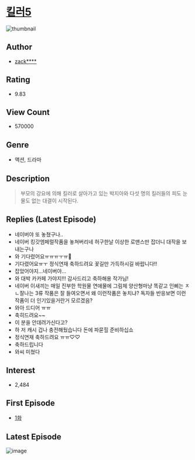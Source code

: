 # [킬러5](https://comic.naver.com/bestChallenge/list?titleId=734615)
![thumbnail](https://image-comic.pstatic.net/user_contents_data/challenge_comic/2019/12/01/328302/thumbnail_202x1645f161a53_a8ad_47f0_9b91_15672f7035ea_00009028.JPEG)

## Author
- [zack****](https://comic.naver.com/artistTitle?id=328302)

## Rating
- 9.83

## View Count
- 570000

## Genre
- 액션, 드라마

## Description
> 부모의 강요에 의해 킬러로 살아가고 있는 박지아와 다섯 명의 킬러들의 피도 눈물도 없는 대결이 시작된다.

## Replies (Latest Episode)
- 네이버야 또 놓쳤구나..
- 네이버 킹갓엠페럴작품을 놓쳐버리네 허구한날 이상한 로맨스만 잡더니 대작을 보내는구나
- 와 기다렸어요ㅠㅠㅠㅜㅠ💝
- 기다렸어요ㅠㅜ 정식연재 축하드려요 꽃길만 가득하시길 바랍니다!!
- 잡았어야지...네이버야...
- 와 대박 카카페 가야지!!! 감사드리고 축하해용 작가님!
- 네이버 이새끼는 매일 진부한 학원물 연애물에 그림체 양산형마냥 똑같고 인삐는 ㅈㄴ잘나는 3류 작품은 잘 들여오면서 왜 이런작품은 놓치냐? 독자들 반응보면 이런 작품이 더 인기있을거란거 모르겠음?
- 와아 드디어 ㅠㅠ
- 축히드려요~~
- 이 분을 안데려가신다고?
- 하 저 캐시 겁나 충전해뒀습니다 돈에 파묻힐 준비하십쇼
- 정식연재 축하드려요 ㅠㅠ♡♡
- 축하드립니다
- 와씨 미쳤다

## Interest
- 2,484

## First Episode
- [1화](https://comic.naver.com/bestChallenge/detail?titleId=734615&no=1)

## Latest Episode
![image](https://image-comic.pstatic.net/user_contents_data/challenge_comic/2020/12/04/328302/upload_7090416478141299001.jpeg)
